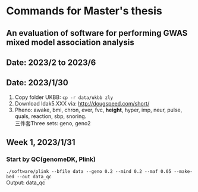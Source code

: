 # Commands for Master's thesis
## An evaluation of software for performing GWAS mixed model association analysis  
## Date: 2023/2 to 2023/6

## Date: 2023/1/30
1. Copy folder UKBB: `cp -r data/ukbb zly`
2. Download ldak5.XXX via: http://dougspeed.com/short/   
3. Pheno: awake, bmi, chron, ever, fvc, **height**, hyper, imp, neur, pulse, quals, reaction, sbp, snoring.   
三件套Three sets: geno, geno2   

## Week 1, 2023/1/31
### Start by QC(genomeDK, Plink)
`./software/plink --bfile data --geno 0.2 --mind 0.2 --maf 0.05 --make-bed --out data_qc`  
Output: data_qc

